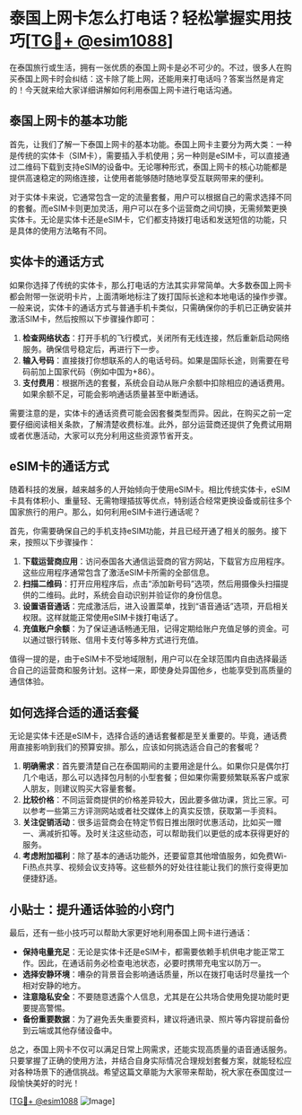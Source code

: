 # 泰国上网卡怎么打电话？轻松掌握实用技巧[[TG💪+ @esim1088](https://t.me/s/esim1088)]

在泰国旅行或生活，拥有一张优质的泰国上网卡是必不可少的。不过，很多人在购买泰国上网卡时会纠结：这卡除了能上网，还能用来打电话吗？答案当然是肯定的！今天就来给大家详细讲解如何利用泰国上网卡进行电话沟通。

## 泰国上网卡的基本功能

首先，让我们了解一下泰国上网卡的基本功能。泰国上网卡主要分为两大类：一种是传统的实体卡（SIM卡），需要插入手机使用；另一种则是eSIM卡，可以直接通过二维码下载到支持eSIM的设备中。无论哪种形式，泰国上网卡的核心功能都是提供高速稳定的网络连接，让使用者能够随时随地享受互联网带来的便利。

对于实体卡来说，它通常包含一定的流量套餐，用户可以根据自己的需求选择不同的套餐。而eSIM卡则更加灵活，用户可以在多个运营商之间切换，无需频繁更换实体卡。无论是实体卡还是eSIM卡，它们都支持拨打电话和发送短信的功能，只是具体的使用方法略有不同。

## 实体卡的通话方式

如果你选择了传统的实体卡，那么打电话的方法其实非常简单。大多数泰国上网卡都会附带一张说明卡片，上面清晰地标注了拨打国际长途和本地电话的操作步骤。一般来说，实体卡的通话方式与普通手机卡类似，只需确保你的手机已正确安装并激活SIM卡，然后按照以下步骤操作即可：

1. **检查网络状态**：打开手机的飞行模式，关闭所有无线连接，然后重新启动网络服务。确保信号稳定后，再进行下一步。
2. **输入号码**：直接拨打你想联系的人的电话号码。如果是国际长途，则需要在号码前加上国家代码（例如中国为+86）。
3. **支付费用**：根据所选的套餐，系统会自动从账户余额中扣除相应的通话费用。如果余额不足，可能会影响通话质量甚至中断通话。

需要注意的是，实体卡的通话资费可能会因套餐类型而异。因此，在购买之前一定要仔细阅读相关条款，了解清楚收费标准。此外，部分运营商还提供了免费试用期或者优惠活动，大家可以充分利用这些资源节省开支。

## eSIM卡的通话方式

随着科技的发展，越来越多的人开始倾向于使用eSIM卡。相比传统实体卡，eSIM卡具有体积小、重量轻、无需物理插拔等优点，特别适合经常更换设备或前往多个国家旅行的用户。那么，如何利用eSIM卡进行通话呢？

首先，你需要确保自己的手机支持eSIM功能，并且已经开通了相关的服务。接下来，按照以下步骤操作：

1. **下载运营商应用**：访问泰国各大通信运营商的官方网站，下载官方应用程序。这些应用程序通常包含了激活eSIM卡所需的全部信息。
2. **扫描二维码**：打开应用程序后，点击“添加新号码”选项，然后用摄像头扫描提供的二维码。此时，系统会自动识别并验证你的身份信息。
3. **设置语音通话**：完成激活后，进入设置菜单，找到“语音通话”选项，开启相关权限。这样就能正常使用eSIM卡拨打电话了。
4. **充值账户余额**：为了保证通话畅通无阻，记得定期给账户充值足够的资金。可以通过银行转账、信用卡支付等多种方式进行充值。

值得一提的是，由于eSIM卡不受地域限制，用户可以在全球范围内自由选择最适合自己的运营商和服务计划。这样一来，即使身处异国他乡，也能享受到高质量的通信体验。

## 如何选择合适的通话套餐

无论是实体卡还是eSIM卡，选择合适的通话套餐都是至关重要的。毕竟，通话费用直接影响到我们的预算安排。那么，应该如何挑选适合自己的套餐呢？

1. **明确需求**：首先要清楚自己在泰国期间的主要用途是什么。如果你只是偶尔打几个电话，那么可以选择包月制的小型套餐；但如果你需要频繁联系客户或家人朋友，则建议购买大容量套餐。
2. **比较价格**：不同运营商提供的价格差异较大，因此要多做功课，货比三家。可以参考一些第三方评测网站或者社交媒体上的真实反馈，获取第一手资料。
3. **关注促销活动**：很多运营商会在特定节假日推出限时优惠活动，比如买一赠一、满减折扣等。及时关注这些动态，可以帮助我们以更低的成本获得更好的服务。
4. **考虑附加福利**：除了基本的通话功能外，还要留意其他增值服务，如免费Wi-Fi热点共享、视频会议支持等。这些额外的好处往往能让我们的旅行变得更加便捷舒适。

## 小贴士：提升通话体验的小窍门

最后，还有一些小技巧可以帮助大家更好地利用泰国上网卡进行通话：

- **保持电量充足**：无论是实体卡还是eSIM卡，都需要依赖手机供电才能正常工作。因此，在通话前务必检查电池状态，必要时携带充电宝以防万一。
- **选择安静环境**：嘈杂的背景音会影响通话质量，所以在拨打电话时尽量找一个相对安静的地方。
- **注意隐私安全**：不要随意透露个人信息，尤其是在公共场合使用免提功能时更要提高警惕。
- **备份重要数据**：为了避免丢失重要资料，建议将通讯录、照片等内容提前备份到云端或其他存储设备中。

总之，泰国上网卡不仅可以满足日常上网需求，还能实现高质量的语音通话服务。只要掌握了正确的使用方法，并结合自身实际情况合理规划套餐方案，就能轻松应对各种场景下的通信挑战。希望这篇文章能为大家带来帮助，祝大家在泰国度过一段愉快美好的时光！

[[TG💪+ @esim1088](https://t.me/s/esim1088) ![Image](https://i.postimg.cc/4NQfJmqS/Snipaste-2025-05-13-00-14-12.png)]